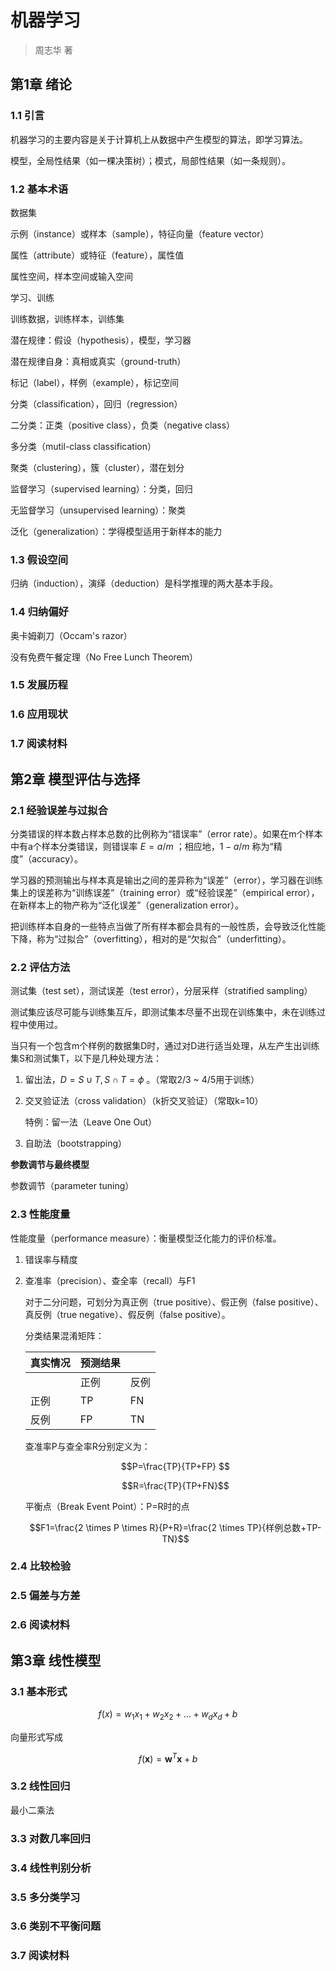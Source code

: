 # 机器学习

> 周志华 著



## 第1章 绪论

### 1.1 引言

机器学习的主要内容是关于计算机上从数据中产生模型的算法，即学习算法。

模型，全局性结果（如一棵决策树）；模式，局部性结果（如一条规则）。

### 1.2 基本术语

数据集

示例（instance）或样本（sample），特征向量（feature vector）

属性（attribute）或特征（feature），属性值

属性空间，样本空间或输入空间

学习、训练

训练数据，训练样本，训练集

潜在规律：假设（hypothesis），模型，学习器

潜在规律自身：真相或真实（ground-truth）

标记（label），样例（example），标记空间

分类（classification），回归（regression）

二分类：正类（positive class），负类（negative class）

多分类（mutil-class classification）

聚类（clustering），簇（cluster），潜在划分

监督学习（supervised learning）：分类，回归

无监督学习（unsupervised learning）：聚类

泛化（generalization）：学得模型适用于新样本的能力



### 1.3 假设空间

归纳（induction），演绎（deduction）是科学推理的两大基本手段。



### 1.4 归纳偏好

奥卡姆剃刀（Occam's razor）

没有免费午餐定理（No Free Lunch Theorem）



### 1.5 发展历程



### 1.6 应用现状



### 1.7 阅读材料



## 第2章 模型评估与选择

### 2.1 经验误差与过拟合

分类错误的样本数占样本总数的比例称为“错误率”（error rate）。如果在m个样本中有a个样本分类错误，则错误率 $E=a/m$ ；相应地，$1-a/m$ 称为“精度”（accuracy）。

学习器的预测输出与样本真是输出之间的差异称为“误差”（error），学习器在训练集上的误差称为“训练误差”（training error）或“经验误差”（empirical error），在新样本上的物产称为“泛化误差”（generalization error）。

把训练样本自身的一些特点当做了所有样本都会具有的一般性质，会导致泛化性能下降，称为“过拟合”（overfitting），相对的是“欠拟合”（underfitting）。



### 2.2 评估方法

测试集（test set），测试误差（test error），分层采样（stratified sampling）

测试集应该尽可能与训练集互斥，即测试集本尽量不出现在训练集中，未在训练过程中使用过。

当只有一个包含m个样例的数据集D时，通过对D进行适当处理，从左产生出训练集S和测试集T，以下是几种处理方法：

1. 留出法，$D = S \cup T, S \cap T= \phi$ 。（常取2/3 ~ 4/5用于训练）

2. 交叉验证法（cross validation）（k折交叉验证）（常取k=10）

   特例：留一法（Leave One Out）

3. 自助法（bootstrapping）

**参数调节与最终模型**

参数调节（parameter tuning）



### 2.3 性能度量

性能度量（performance measure）：衡量模型泛化能力的评价标准。

1. 错误率与精度

2. 查准率（precision）、查全率（recall）与F1

   对于二分问题，可划分为真正例（true positive）、假正例（false positive）、真反例（true negative）、假反例（false positive）。

   分类结果混淆矩阵：

   | 真实情况 | 预测结果 |      |
   | ---- | ---- | ---- |
   |      | 正例   | 反例   |
   | 正例   | TP   | FN   |
   | 反例   | FP   | TN   |

   查准率P与查全率R分别定义为：

   $$P=\frac{TP}{TP+FP} $$

   $$R=\frac{TP}{TP+FN}$$

   平衡点（Break Event Point）：P=R时的点

   $$F1=\frac{2 \times P \times R}{P+R}=\frac{2 \times TP}{样例总数+TP-TN}$$




### 2.4 比较检验



### 2.5 偏差与方差



### 2.6 阅读材料



## 第3章 线性模型

### 3.1 基本形式

$$f(x)=w_1x_1+w_2x_2+...+w_dx_d+b$$

向量形式写成

$$f(\mathbf x)=\mathbf {w}^T \mathbf {x} + b$$



### 3.2 线性回归

最小二乘法



### 3.3 对数几率回归



### 3.4 线性判别分析



### 3.5 多分类学习



### 3.6 类别不平衡问题



### 3.7 阅读材料







